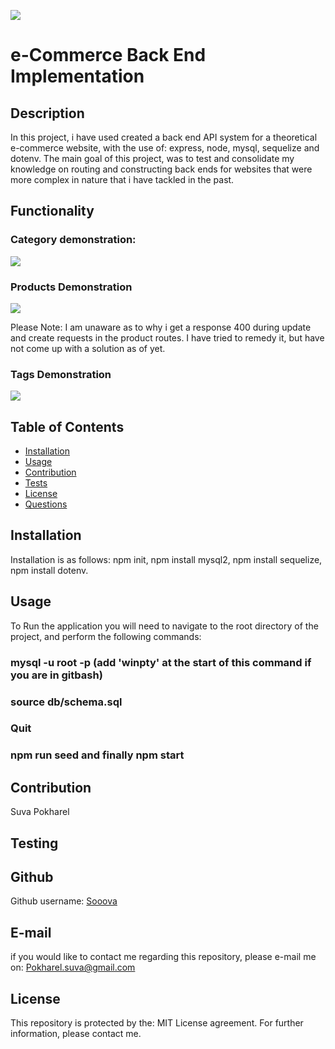 ![](https://img.shields.io/badge/license-MIT%20License-blue?style=flat-square)
# e-Commerce Back End Implementation 
## Description 
In this project, i have used created a back end API system for a theoretical e-commerce website, with the use of: express, node, mysql, sequelize and dotenv. The main goal of this project, was to test and consolidate my knowledge on routing and constructing back ends for websites that were more complex in nature that i have tackled in the past.

## Functionality
### Category demonstration:
![](https://i.imgur.com/Xgbr8zk.gif)
### Products Demonstration
![](https://i.imgur.com/G5MsuYf.gif)

Please Note: I am unaware as to why i get a response 400 during update and create requests in the product routes. I have tried to remedy it, but have not come up with a solution as of yet. 
### Tags Demonstration
![](https://i.imgur.com/Ruutpco.gif)

## Table of Contents 
* [Installation](#installation)
* [Usage](#usage)
* [Contribution](#contribution)
* [Tests](#tests)
* [License](#license)
* [Questions](#questions)

## Installation 
Installation is as follows: npm init, npm install mysql2, npm install sequelize, npm install dotenv.
## Usage 
To Run the application you will need to navigate to the root directory of the project, and perform the following commands:
### mysql -u root -p (add 'winpty' at the start of this command if you are in gitbash)
### source db/schema.sql
### Quit
### npm run seed and finally npm start
## Contribution 
Suva Pokharel
## Testing 

## Github
Github username: [Sooova](https://github.com/Sooova)
## E-mail
 if you would like to contact me regarding this repository, please e-mail me on: 
 Pokharel.suva@gmail.com
## License 
This repository is protected by the: MIT License agreement. For further information, please contact me.
